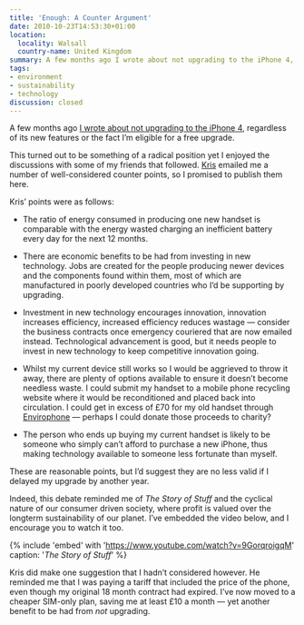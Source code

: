 ```yaml
---
title: 'Enough: A Counter Argument'
date: 2010-10-23T14:53:30+01:00
location:
  locality: Walsall
  country-name: United Kingdom
summary: A few months ago I wrote about not upgrading to the iPhone 4, regardless of the fact I’m eligible for a free upgrade. This turned out to be something of a radical position but I enjoyed the debate that followed.
tags:
- environment
- sustainability
- technology
discussion: closed
---
```

A few months ago [I wrote about not upgrading to the iPhone 4][1], regardless of its new features or the fact I’m eligible for a free upgrade.

This turned out to be something of a radical position yet I enjoyed the discussions with some of my friends that followed. [Kris][2] emailed me a number of well-considered counter points, so I promised to publish them here.

Kris’ points were as follows:

* The ratio of energy consumed in producing one new handset is comparable with the energy wasted charging an inefficient battery every day for the next 12 months.

* There are economic benefits to be had from investing in new technology. Jobs are created for the people producing newer devices and the components found within them, most of which are manufactured in poorly developed countries who I’d be supporting by upgrading.

* Investment in new technology encourages innovation, innovation increases efficiency, increased efficiency reduces wastage — consider the business contracts once emergency couriered that are now emailed instead. Technological advancement is good, but it needs people to invest in new technology to keep competitive innovation going.

* Whilst my current device still works so I would be aggrieved to throw it away, there are plenty of options available to ensure it doesn’t become needless waste. I could submit my handset to a mobile phone recycling website where it would be reconditioned and placed back into circulation. I could get in excess of £70 for my old handset through [Envirophone][3] — perhaps I could donate those proceeds to charity?

* The person who ends up buying my current handset is likely to be someone who simply can’t afford to purchase a new iPhone, thus making technology available to someone less fortunate than myself.

These are reasonable points, but I’d suggest they are no less valid if I delayed my upgrade by another year.

Indeed, this debate reminded me of <cite>The Story of Stuff</cite> and the cyclical nature of our consumer driven society, where profit is valued over the longterm sustainability of our planet. I’ve embedded the video below, and I encourage you to watch it too.

{% include 'embed' with 'https://www.youtube.com/watch?v=9GorqroigqM'
  caption: '<cite>The Story of Stuff</cite>'
%}

Kris did make one suggestion that I hadn’t considered however. He reminded me that I was paying a tariff that included the price of the phone, even though my original 18 month contract had expired. I’ve now moved to a cheaper SIM-only plan, saving me at least £10 a month — yet another benefit to be had from *not* upgrading.

[1]: /2010/06/iphone4
[2]: http://www.krisweb.co.uk/
[3]: http://www.envirofone.com/
